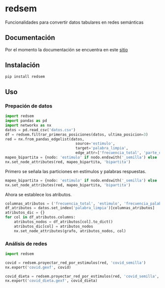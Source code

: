 # redsem

Funcionalidades para convertir datos tabulares en redes semánticas

## Documentación
Por el momento la documentación se encuentra en este [sitio](https://redsem.readthedocs.io/es/latest/index.html)

## Instalación

```python
pip install redsem
```

## Uso

### Prepación de datos

```python
import redsem
import pandas as pd
import networkx as nx
datos = pd.read_csv('datos.csv')
df = redsem.filtrar_primeras_posiciones(datos, ultima_posicion=3)
red = nx.from_pandas_edgelist(datos,
                                source='estimulo',
                                target='palabra_limpia',
                                edge_attr=['frecuencia_total', 'parte_del_habla'])
mapeo_bipartita = {nodo: 'estimulo' if nodo.endswith('_semilla') else 'respuesta' for nodo in red.nodes()}
nx.set_node_attributes(red, mapeo_bipartita, 'bipartita')
```

Primero se señala las particiones en estímulos y palabras respuestas.

```python
mapeo_bipartita = {nodo: 'estimulo' if nodo.endswith('_semilla') else 'respuesta' for nodo in red.nodes()}
nx.set_node_attributes(red, mapeo_bipartita, 'bipartita')
```

Ahora se establece los atributos.
```python
columnas_atributos = ('frecuencia_total', 'estimulo', 'frecuencia_palabra_estimulo')
df_atributos = datos.set_index('palabra_limpia')[columnas_atributos]
atributos_dic = {}
for col in df_atributos.columns:
    atributos_nodos = df_atributos[col].to_dict()
    atributos_dic[col] = atributos_nodos
    nx.set_node_attributes(grafo, atributos_nodos, col)
```

### Análisis de redes

```python
import redsem

covid = redsem.proyectar_red_por_estimulos(red, 'covid_semilla')
nx.export('covid.gexf', covid)

covid_dieta = redsem.proyectar_red_por_estimulos(red, 'covid_semilla', 'dieta_semilla')
nx.export('covid_dieta.gexf', covid_dieta)
```
